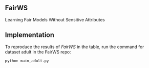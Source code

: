 FairWS
-----
Learning Fair Models Without Sensitive Attributes

Implementation
----
To reproduce the results of *FairWS* in the table, run the command for dataset adult in the FairWS repo:  
````
python main_adult.py
````

